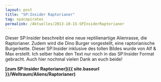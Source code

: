 ```yaml
---
layout: post
title: "SP:Insider Raptorianer"
tag: spacepirates
permalink: /Aktuelles/2013-10-15-SPInsiderRaptorianer
---
```


 Dieser SP:Insider beschreibt eine neue reptilienartige Alienrasse, die Raptorianer. Zudem wird die Dino Burger vorgestellt, eine raptorianische Burgerkette. Dieser SP:Insider inklusive des tollen Bildes wurde von Alf &amp; Max erstellt. Ich selber habe den Text nur noch in das SP:Insider Format gebracht. Auch hier nochmal vielen Dank an euch beide!

**[zum SP:Insider Raptorianer]({{ site.baseurl }}/Weltraum/Aliens/Raptorianer)**


